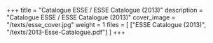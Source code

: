 +++
title = "Catalogue ESSE / ESSE Catalogue (2013)"
description = "Catalogue ESSE / ESSE Catalogue (2013)"
cover_image = "/texts/esse_cover.jpg"
weight = 1
files = [
  ["ESSE Catalogue (2013)", "/texts/2013-Esse-Catalogue.pdf"]
]
+++
